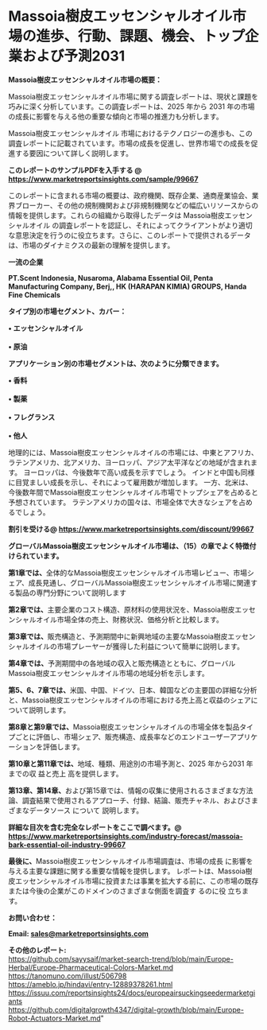 # Massoia樹皮エッセンシャルオイル市場の進歩、行動、課題、機会、トップ企業および予測2031

<strong><b>Massoia樹皮エッセンシャルオイル市場の概要：</b></strong>

Massoia樹皮エッセンシャルオイル市場に関する調査レポートは、現状と課題を巧みに深く分析しています。この調査レポートは、2025 年から 2031 年の市場の成長に影響を与える他の重要な傾向と市場の推進力も分析します。

Massoia樹皮エッセンシャルオイル 市場におけるテクノロジーの進歩も、この調査レポートに記載されています。市場の成長を促進し、世界市場での成長を促進する要因について詳しく説明します。

<strong>このレポートのサンプルPDFを入手する @ <a href=https://www.marketreportsinsights.com/sample/99667>https://www.marketreportsinsights.com/sample/99667</a></strong>

このレポートに含まれる市場の概要は、政府機関、既存企業、通商産業協会、業界ブローカー、その他の規制機関および非規制機関などの幅広いリソースからの情報を提供します。これらの組織から取得したデータは Massoia樹皮エッセンシャルオイル の調査レポートを認証し、それによってクライアントがより適切な意思決定を行うのに役立ちます。さらに、このレポートで提供されるデータは、市場のダイナミクスの最新の理解を提供します。

<strong>一流の企業</strong>

<strong><b>PT.Scent Indonesia, Nusaroma, Alabama Essential Oil, Penta Manufacturing Company, Berj,, HK (HARAPAN KIMIA) GROUPS, Handa Fine Chemicals</b></strong>

<strong><b>タイプ別の市場セグメント、カバー：</b></strong>

<strong>• エッセンシャルオイル<br><br>• 原油</strong>

<strong><b>アプリケーション別の市場セグメントは、次のように分類できます。</b></strong>

<strong>• 香料<br><br>• 製薬<br><br>• フレグランス<br><br>• 他人</strong>

 地理的には、Massoia樹皮エッセンシャルオイルの市場には、中東とアフリカ、ラテンアメリカ、北アメリカ、ヨーロッパ、アジア太平洋などの地域が含まれます。 ヨーロッパは、今後数年で高い成長を示すでしょう。 インドと中国も同様に目覚ましい成長を示し、それによって雇用数が増加します。 一方、北米は、今後数年間でMassoia樹皮エッセンシャルオイル市場でトップシェアを占めると予想されています。 ラテンアメリカの国々は、市場全体で大きなシェアを占めるでしょう。

<strong>割引を受ける@ <a href=https://www.marketreportsinsights.com/discount/99667>https://www.marketreportsinsights.com/discount/99667</a></strong>

<strong><b>グローバルMassoia樹皮エッセンシャルオイル市場は、（15）の章でよく特徴付けられています。</b></strong>

<strong><b>第</b></strong><strong><b>1章では、</b></strong>全体的なMassoia樹皮エッセンシャルオイル市場レビュー、市場シェア、成長見通し、グローバルMassoia樹皮エッセンシャルオイル市場に関連する製品の専門分野について説明します

<strong><b>第2章では、</b></strong>主要企業のコスト構造、原材料の使用状況を、Massoia樹皮エッセンシャルオイル市場全体の売上、財務状況、価格分析と比較します。

<strong><b>第3章では、</b></strong>販売構造と、予測期間中に新興地域の主要なMassoia樹皮エッセンシャルオイルの市場プレーヤーが獲得した利益について簡単に説明します。

<strong><b>第4章では、</b></strong>予測期間中の各地域の収入と販売構造とともに、グローバルMassoia樹皮エッセンシャルオイル市場の地域分析を示します。

<strong><b>第5、6、7章では、</b></strong>米国、中国、ドイツ、日本、韓国などの主要国の詳細な分析と、Massoia樹皮エッセンシャルオイルの市場における売上高と収益のシェアについて説明します。

<strong><b>第8章と第9章では、</b></strong>Massoia樹皮エッセンシャルオイルの市場全体を製品タイプごとに評価し、市場シェア、販売構造、成長率などのエンドユーザーアプリケーションを評価します。

<strong><b>第10章と第11章では、</b></strong>地域、種類、用途別の市場予測と、2025 年から2031 年までの収 益と売上 高を提供します。

<strong><b>第13章、第14章、</b></strong>および第15章では、情報の収集に使用されるさまざまな方法論、調査結果で使用されるアプローチ、付録、結論、販売チャネル、およびさまざまなデータソース について 説明します。

<strong>詳細な目次を含む完全なレポートをここで調べます。@ <a href=https://www.marketreportsinsights.com/industry-forecast/massoia-bark-essential-oil-industry-99667>https://www.marketreportsinsights.com/industry-forecast/massoia-bark-essential-oil-industry-99667</a></strong>

<strong><b>最後に、</b></strong>Massoia樹皮エッセンシャルオイル市場調査は、市場の成長 に影響を</a>与える主要な課題に関する重要な情報を提供します。 レポートは、Massoia樹皮エッセンシャルオイル市場に投資または事業を拡大する前に、この市場の既存または今後の企業がこのドメインのさまざまな側面を調査す るのに役 立ちます。

<strong><b>お問い合わせ：</b></strong>

<strong>Email: </strong><a href=mailto:sales@marketreportsinsights.com><strong>sales@marketreportsinsights.com</strong></a>

<strong>その他のレポート:</strong>
<br>
<a href=https://github.com/sayysaif/market-search-trend/blob/main/Europe-Herbal/Europe-Pharmaceutical-Colors-Market.md>https://github.com/sayysaif/market-search-trend/blob/main/Europe-Herbal/Europe-Pharmaceutical-Colors-Market.md</a>
<br>
<a href=https://tanomuno.com/illust/506798>https://tanomuno.com/illust/506798</a>
<br>
<a href=https://ameblo.jp/hindavi/entry-12889378261.html>https://ameblo.jp/hindavi/entry-12889378261.html</a>
<br>
<a href=https://issuu.com/reportsinsights24/docs/europeairsuckingseedermarketgiants>https://issuu.com/reportsinsights24/docs/europeairsuckingseedermarketgiants</a>
<br>
<a href=https://github.com/digitalgrowth4347/digital-growth/blob/main/Europe-Robot-Actuators-Market.md>https://github.com/digitalgrowth4347/digital-growth/blob/main/Europe-Robot-Actuators-Market.md</a>"
